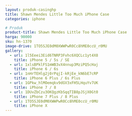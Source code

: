 ```yaml
---
layout: produk-casinghp
title: Shawn Mendes Little Too Much iPhone Case
categories: iphone

# Produk
product-title: Shawn Mendes Little Too Much iPhone Case
harga: 90000
sku: hn-1370
image-drive: 1TO5SJE0dM0XWWPwR0Cc8hME0ccU_r0MU
gallery:
  - url: 1l5Eeei3Eid6TNRP3Fvhc6XQCLc1yt4X8
    title: iPhone 5 / 5s / SE
  - url: 1xlsBPklFS1mWB3vX4nnup3MziPQ5cHaj
    title: iPhone 6 / 6s
  - url: 1nHrTEHlg2j0rPqjI-kRjEe_kN6bE7cRP
    title: iPhone 6 Plus / 6s Plus
  - url: 1GPkw_hlMOemqkv9dGV3xFH5LHquYv7UK
    title: iPhone 7 / 8
  - url: 1DUvZbCzu3OKQgzKbSqqTIB8pJSjX0Gt0
    title: iPhone 7 Plus / 8 Plus
  - url: 1TO5SJE0dM0XWWPwR0Cc8hME0ccU_r0MU
    title: iPhone X
---
```

